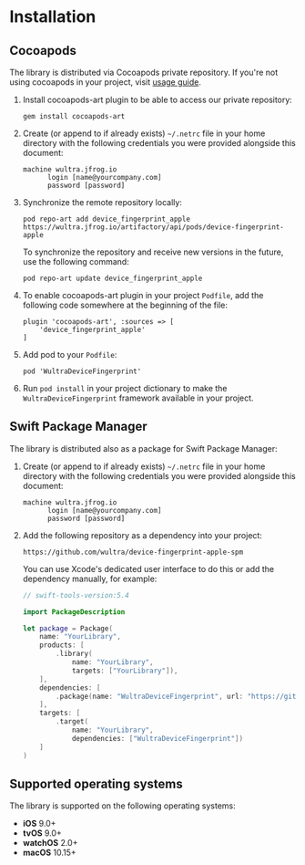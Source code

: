 # Installation

## Cocoapods 

The library is distributed via Cocoapods private repository. If you're not using cocoapods in your project, visit [usage guide](https://guides.cocoapods.org/using/using-cocoapods.html).

1. Install cocoapods-art plugin to be able to access our private repository:
   ```
   gem install cocoapods-art
   ```

2. Create (or append to if already exists) `~/.netrc` file in your home directory with the following credentials you were provided alongside this document:
   ```
   machine wultra.jfrog.io
         login [name@yourcompany.com]
         password [password]
   ``` 

3. Synchronize the remote repository locally:
   ```
   pod repo-art add device_fingerprint_apple https://wultra.jfrog.io/artifactory/api/pods/device-fingerprint-apple
   ```
   To synchronize the repository and receive new versions in the future, use the following command:
   ```
   pod repo-art update device_fingerprint_apple
   ```

4. To enable cocoapods-art plugin in your project `Podfile`, add the following code somewhere at the beginning of the file:
   ```
   plugin 'cocoapods-art', :sources => [
       'device_fingerprint_apple'
   ]
   ```

5. Add pod to your `Podfile`:
   ```
   pod 'WultraDeviceFingerprint'
   ```

6. Run `pod install` in your project dictionary to make the `WultraDeviceFingerprint` framework available in your project.

## Swift Package Manager

The library is distributed also as a package for Swift Package Manager:
 
1. Create (or append to if already exists) `~/.netrc` file in your home directory with the following credentials you were provided alongside this document:
   ```
   machine wultra.jfrog.io
         login [name@yourcompany.com]
         password [password]
   ```

2. Add the following repository as a dependency into your project:
   ```
   https://github.com/wultra/device-fingerprint-apple-spm
   ```
   You can use Xcode's dedicated user interface to do this or add the dependency manually, for example:
   ```swift
   // swift-tools-version:5.4

   import PackageDescription

   let package = Package(
       name: "YourLibrary",
       products: [
           .library(
               name: "YourLibrary",
               targets: ["YourLibrary"]),
       ],
       dependencies: [
           .package(name: "WultraDeviceFingerprint", url: "https://github.com/wultra/device-fingerprint-apple-spm", .from("1.2.1"))
       ],
       targets: [
           .target(
               name: "YourLibrary",
               dependencies: ["WultraDeviceFingerprint"])
       ]
   )
   ```
   
## Supported operating systems

The library is supported on the following operating systems:

- **iOS** 9.0+
- **tvOS** 9.0+
- **watchOS** 2.0+
- **macOS** 10.15+
